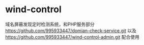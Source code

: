 # wind-control
域名屏蔽发现定时检测系统，和PHP服务部分 https://github.com/995933447/domian-check-service.git 以及 https://github.com/995933447/wind-control-admin.git 配合使用
